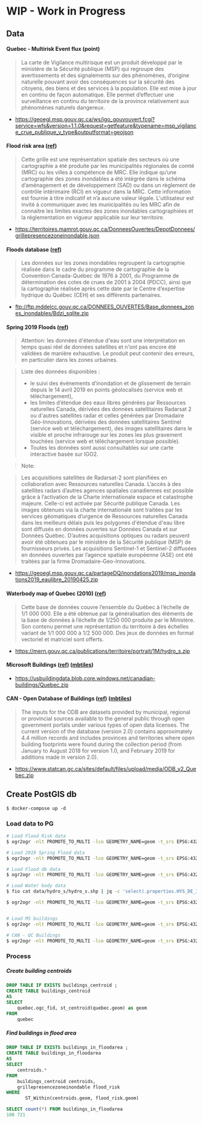 
# WIP - Work in Progress

## Data

#### Quebec - Multirisk Event flux (point)

> La carte de Vigilance multirisque est un produit développé par le ministère de la Sécurité publique (MSP) qui regroupe des avertissements et des signalements sur des phénomènes, d’origine naturelle pouvant avoir des conséquences sur la sécurité des citoyens, des biens et des services à la population. Elle est mise à jour en continu de façon automatique. Elle permet d’effectuer une surveillance en continu du territoire de la province relativement aux phénomènes naturels dangereux.

- https://geoegl.msp.gouv.qc.ca/ws/igo_gouvouvert.fcgi?service=wfs&version=1.1.0&request=getfeature&typename=msp_vigilance_crue_publique_v_type&outputformat=geojson

#### Flood risk area ([ref](https://www.donneesquebec.ca/recherche/fr/dataset/grille-de-presence-de-zone-inondable-identifiee-par-les-mrc))

> Cette grille est une représentation spatiale des secteurs où une cartographie a été produite par les municipalités régionales de comté (MRC) ou les villes à compétence de MRC. Elle indique qu’une cartographie des zones inondables a été intégrée dans le schéma d’aménagement et de développement (SAD) ou dans un règlement de contrôle intérimaire (RCI) en vigueur dans la MRC.
> Cette information est fournie à titre indicatif et n’a aucune valeur légale. L'utilisateur est invité à communiquer avec les municipalités ou les MRC afin de connaitre les limites exactes des zones inondables cartographiées et la réglementation en vigueur applicable sur leur territoire.

- https://territoires.mamrot.gouv.qc.ca/DonneesOuvertes/DepotDonnees/grillepresencezoneinondable.json

#### Floods database ([ref](https://www.donneesquebec.ca/recherche/fr/dataset/base-de-donnees-des-zones-inondables))

> Les données sur les zones inondables regroupent la cartographie réalisée dans le cadre du programme de cartographie de la Convention Canada-Québec de 1976 à 2001, du Programme de détermination des cotes de crues de 2001 à 2004 (PDCC), ainsi que la cartographie réalisée après cette date par le Centre d’expertise hydrique du Québec (CEH) et ses différents partenaires.

- ftp://ftp.mddelcc.gouv.qc.ca/DONNEES_OUVERTES/Base_donnees_zones_inondables/Bdzi_sqlite.zip

#### Spring 2019 Floods ([ref](https://www.donneesquebec.ca/recherche/fr/dataset/cartographie-des-inondations-printemps-2019))

> Attention: les données d'étendue d'eau sont une interprétation en temps quasi réel de données satellites et n'ont pas encore été validées de manière exhaustive. Le produit peut contenir des erreurs, en particulier dans les zones urbaines.

> Liste des données disponibles :
> - le suivi des événements d’inondation et de glissement de terrain depuis le 14 avril 2019 en points géolocalisés (service web et téléchargement),
> - les limites d’étendue des eaux libres générées par Ressources naturelles Canada, dérivées des données satellitaires Radarsat 2 ou d'autres satellites radar et celles générées par Dromadaire Géo-Innovations, dérivées des données satellitaires Sentinel (service web et téléchargement),
des images satellitaires dans le visible et proche infrarouge sur les zones les plus gravement touchées (service web et téléchargement lorsque possible).
> - Toutes les données sont aussi consultables sur une carte interactive basée sur IGO2.

> Note:

> Les acquisitions satellites de Radarsat-2 sont planifiées en collaboration avec Ressources naturelles Canada. L’accès à des satellites radars d’autres agences spatiales canadiennes est possible grâce à l’activation de la Charte internationale espace et catastrophe majeure. Celle-ci est activée par Sécurité publique Canada. Les images obtenues via la charte internationale sont traitées par les services géomatiques d’urgence de Ressources naturelles Canada dans les meilleurs délais puis les polygones d'étendue d'eau libre sont diffusés en données ouvertes sur Données Canada et sur Données Québec. D’autres acquisitions optiques ou radars peuvent avoir été obtenues par le ministère de la Sécurité publique (MSP) de fournisseurs privés. Les acquisitions Sentinel-1 et Sentinel-2 diffusées en données ouvertes par l’agence spatiale européenne (ASE) ont été traitées par la firme Dromadaire-Geo-Innovations.

- https://geoegl.msp.gouv.qc.ca/partageDQ/inondations2019/msp_inondations2019_eaulibre_20190425.zip

#### Waterbody map of Quebec (2010) ([ref](https://mern.gouv.qc.ca/territoire/portrait/portrait-donnees-mille.jsp))

> Cette base de données couvre l’ensemble du Québec à l’échelle de 1/1 000 000. Elle a été obtenue par la généralisation des éléments de la base de données à l’échelle de 1/250 000 produite par le Ministère. Son contenu permet une représentation du territoire à des échelles variant de 1/1 000 000 à 1/2 500 000. Des jeux de données en format vectoriel et matriciel sont offerts.

- https://mern.gouv.qc.ca/publications/territoire/portrait/1M/hydro_s.zip

#### Microsoft Buildings ([ref](https://github.com/Microsoft/CanadianBuildingFootprints)) ([mbtiles](https://s3.amazonaws.com/opendata.remotepixel.ca/ms_buildings/quebec_buildings.mbtiles))

- https://usbuildingdata.blob.core.windows.net/canadian-buildings/Quebec.zip 


#### CAN - Open Database of Buildings ([ref](https://www.statcan.gc.ca/eng/open-building-data/open-database)) ([mbtiles](https://s3.amazonaws.com/opendata.remotepixel.ca/odb/odb_quebec_buildings.mbtiles))

> The inputs for the ODB are datasets provided by municipal, regional or provincial sources available to the general public through open government portals under various types of open data licenses. The current version of the database (version 2.0) contains approximately 4.4 million records and includes provinces and territories where open building footprints were found during the collection period (from January to August 2018 for version 1.0, and February 2019 for additions made in version 2.0).

- https://www.statcan.gc.ca/sites/default/files/upload/media/ODB_v2_Quebec.zip

## Create PostGIS db

```
$ docker-compose up -d
```


### Load data to PG

```bash
# Load Flood Risk data
$ ogr2ogr -nlt PROMOTE_TO_MULTI -lco GEOMETRY_NAME=geom -t_srs EPSG:4326 -f PostgreSQL PG:"dbname='postgres' host='localhost' port='5432' user='postgres' password='mysecretpassword'" "data/grillepresencezoneinondable.json"

# Load 2019 Spring Flood data
$ ogr2ogr -nlt PROMOTE_TO_MULTI -lco GEOMETRY_NAME=geom -t_srs EPSG:4326 -f PostgreSQL PG:"dbname='postgres' host='localhost' port='5432' user='postgres' password='mysecretpassword'" "data/msp_inondations2019_eaulibre_20190425/msp_inondations2019_eaulibre.shp"

# Load Flood db data
$ ogr2ogr -nlt PROMOTE_TO_MULTI -lco GEOMETRY_NAME=geom -t_srs EPSG:4326 -f PostgreSQL PG:"dbname='postgres' host='localhost' port='5432' user='postgres' password='mysecretpassword'" "data/Bdzi.sqlite"

# Load Water body data
$ fio cat data/hydro_s/hydro_s.shp | jq -c 'select(.properties.HYS_DE_IND=="Lac")' | fio collect > data/hydro_s/hydro_s.geojson

$ ogr2ogr -nlt PROMOTE_TO_MULTI -lco GEOMETRY_NAME=geom -t_srs EPSG:4326 -f PostgreSQL PG:"dbname='postgres' host='localhost' port='5432' user='postgres' password='mysecretpassword'" "data/hydro_s/hydro_s.geojson"


# Load MS buildings
$ ogr2ogr -nlt PROMOTE_TO_MULTI -lco GEOMETRY_NAME=geom -t_srs EPSG:4326 -f PostgreSQL PG:"dbname='postgres' host='localhost' port='5432' user='postgres' password='mysecretpassword'" "data/Quebec.geojson"

# CAN - QC Buildings
$ ogr2ogr -nlt PROMOTE_TO_MULTI -lco GEOMETRY_NAME=geom -t_srs EPSG:4326 -f PostgreSQL PG:"dbname='postgres' host='localhost' port='5432' user='postgres' password='mysecretpassword'" "data/ODB_Quebec/odb_quebec.shp"
```

### Process

##### Create building centroids
```sql
DROP TABLE IF EXISTS buildings_centroid ;
CREATE TABLE buildings_centroid
AS
SELECT
	quebec.ogc_fid, st_centroid(quebec.geom) as geom
FROM
	quebec
```

##### Find buildings in flood area
```sql
DROP TABLE IF EXISTS buildings_in_floodarea ;
CREATE TABLE buildings_in_floodarea
AS
SELECT
	centroids.*
FROM
	buildings_centroid centroids,
	grillepresencezoneinondable flood_risk
WHERE
	   ST_Within(centroids.geom, flood_risk.geom)
```

```sql
SELECT count(*) FROM buildings_in_floodarea
108 721
```
